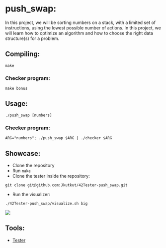 # push_swap:

In this project, we will be sorting numbers on a stack, with a limited set of instructions, using the lowest possible number of actions.
In this project, we will learn how to optimize an algorithm and how to choose the right data structure(s) for a problem.

## Compiling:
```
make
```

### Checker program:
```
make bonus
```

## Usage:
```
./push_swap [numbers]
```

### Checker program:
```
ARG="numbers"; ./push_swap $ARG | ./checker $ARG
```

## Showcase:
- Clone the repository
- Run `make`
- Clone the tester inside the repository:
```
git clone git@github.com:Jkutkut/42Tester-push_swap.git
```
- Run the visualizer:
```
./42Tester-push_swap/visualize.sh big
```
![](./res/img/push_swap.gif)

## Tools:
- [Tester](https://github.com/Jkutkut/42Tester-push_swap)
